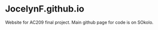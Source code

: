 JocelynF.github.io
==================
Website for AC209 final project. Main github page for code is on SOkolo.
